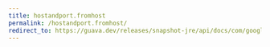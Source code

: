 ```yaml
---
title: hostandport.fromhost
permalink: /hostandport.fromhost/
redirect_to: https://guava.dev/releases/snapshot-jre/api/docs/com/google/common/net/HostAndPort.html#fromHost-java.lang.String-
---
```

